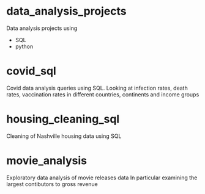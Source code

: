 # data_analysis_projects
Data analysis projects using 
  - SQL
  - python
  
# covid_sql
Covid data analysis queries using SQL. 
Looking at infection rates, death rates, vaccination rates in different countries, continents and income groups 

# housing_cleaning_sql
Cleaning of Nashville housing data using SQL

# movie_analysis
Exploratory data analysis of movie releases data
In particular examining the largest contibutors to gross revenue
